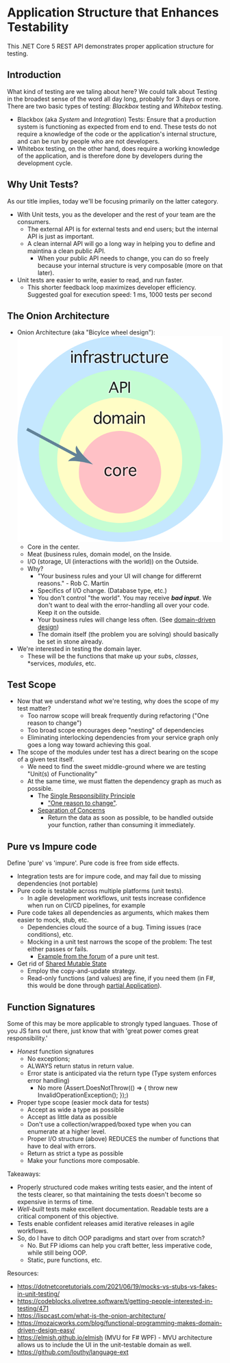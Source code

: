 # Application Structure that Enhances Testability
This .NET Core 5 REST API demonstrates proper application structure for testing.

## Introduction
What kind of testing are we taling about here? We could talk about Testing in the broadest sense of the word all day long, probably for 3 days or more.
There are two basic types of testing: *Blackbox* testing and *Whitebox* testing.
- Blackbox (aka *System* and *Integration*) Tests: Ensure that a production system is functioning as expected from end to end. These tests do not require a knowledge of the code or the application's internal structure, and can be run by people who are not developers.
- Whitebox testing, on the other hand, does require a working knowledge of the application, and is therefore done by developers during the development cycle.

## Why Unit Tests?
As our title implies, today we'll be focusing primarily on the latter category. 
- With Unit tests, you as the developer and the rest of your team are the consumers. 
  - The external API is for external tests and end users; but the internal API is just as important.
  - A clean internal API will go a long way in helping you to define and maintina a clean public API.
    - When your public API needs to change, you can do so freely because your internal structure is very composable (more on that later).
- Unit tests are easier to write, easier to read, and run faster.
  - This shorter feedback loop maximizes developer efficiency. Suggested goal for execution speed: 1 ms, 1000 tests per second

## The Onion Architecture
- Onion Architecture (aka "Bicylce wheel design"): ![Onion sketch](img/onion_architecture.png)
  - Core in the center.
  - Meat (business rules, domain model, on the Inside.
  - I/O (storage, UI (interactions with the world)) on the Outside.
  - Why?
    - "Your business rules and your UI will change for differernt reasons." - Rob C. Martin
    - Specifics of I/O change. (Database type, etc.)
    - You don't control "the world". You may receive ***bad input***. We don't want to deal with the error-handling all over your code. Keep it on the outside.
    - Your business rules will change less often. (See [domain-driven design](https://en.wikipedia.org/wiki/Domain-driven_design))
    - The domain itself (the problem you are solving) should basically be set in stone already.
- We're interested in testing the domain layer.
  - These will be the functions that make up your *sub*s, *classes*, *services, *modules*, etc.

## Test Scope
- Now that we understand *what* we're testing, why does the scope of my test matter?
  - Too narrow scope will break frequently during refactoring ("One reason to change")
  - Too broad scope encourages deep "nesting" of dependencies
  - Eliminating interlocking dependencies from your service graph only goes a long way toward achieving this goal.
- The scope of the modules under test has a direct bearing on the scope of a given test itself.
  - We need to find the sweet middle-ground where we are testing "Unit(s) of Functionality"
  - At the same time, we must flatten the dependency graph as much as possible.
    - The [Single Responsibility Principle](https://en.wikipedia.org/wiki/Single-responsibility_principle)
      - ["One reason to change"](https://blog.cleancoder.com/uncle-bob/2014/05/08/SingleReponsibilityPrinciple.html).
    - [Separation of Concerns](https://en.wikipedia.org/wiki/Separation_of_concerns)
      - Return the data as soon as possible, to be handled outside your function, rather than consuming it immediately.

## Pure vs Impure code
Define 'pure' vs 'impure'. Pure code is free from side effects.
- Integration tests are for impure code, and may fail due to missing dependencies (not portable)
- Pure code is testable across multiple platforms (unit tests).
  - In agile development workflows, unit tests increase confidence when run on CI/CD pipelines, for example
- Pure code takes all dependencies as arguments, which makes them easier to mock, stub, etc.
  - Dependencies cloud the source of a bug. Timing issues (race conditions), etc.
  - Mocking in a unit test narrows the scope of the problem: The test either passes or fails.
    - [Example from the forum](https://codeblocks.olivetree.software/t/getting-people-interested-in-testing/471/20?u=ode2code) of a pure unit test.
- Get rid of [Shared Mutable State](https://2ality.com/2019/10/shared-mutable-state.html)
  - Employ the copy-and-update strategy.
  - Read-only functions (and values) are fine, if you need them (in F#, this would be done through [partial Application](https://en.wikipedia.org/wiki/Partial_application)).  

## Function Signatures
Some of this may be more applicable to strongly typed languaes. Those of you JS fans out there, just know that with 'great power comes great responsibility.'
- *Honest* function signatures
  - No exceptions;
  - ALWAYS return status in return value.
  - Error state is anticipated via the return type (Type system enforces error handling)
    - No more (Assert.DoesNotThrow(() => { throw new InvalidOperationException(); });)
- Proper type scope (easier mock data for tests)
  - Accept as wide a type as possible
  - Accept as little data as possible
  - Don't use a collection/wrapped/boxed type when you can enumerate at a higher level.
  - Proper I/O structure (above) REDUCES the number of functions that have to deal with errors.
  - Return as strict a type as possible
  - Make your functions more composable.

Takeaways:
- Properly structured code makes writing tests easier, and the intent of the tests clearer, so that maintaining the tests doesn't become so expensive in terms of time.
- *Well-built* tests make excellent documentation. Readable tests are a critical component of this objective.
- Tests enable confident releases amid iterative releases in agile workflows.
- So, do I have to ditch OOP paradigms and start over from scratch?
  - No. But FP idioms can help you craft better, less imperative code, while still being OOP.
  - Static, pure functions, etc.

Resources:
- https://dotnetcoretutorials.com/2021/06/19/mocks-vs-stubs-vs-fakes-in-unit-testing/
- https://codeblocks.olivetree.software/t/getting-people-interested-in-testing/471
- https://lispcast.com/what-is-the-onion-architecture/
- https://mozaicworks.com/blog/functional-programming-makes-domain-driven-design-easy/
- https://elmish.github.io/elmish (MVU for F# WPF) - MVU architecture allows us to include the UI in the unit-testable domain as well.
- https://github.com/louthy/language-ext

